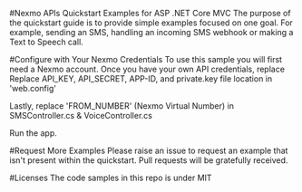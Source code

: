 #Nexmo APIs Quickstart Examples for ASP .NET Core MVC
The purpose of the quickstart guide is to provide simple examples focused on one goal. For example, sending an SMS, handling an incoming SMS webhook or making a Text to Speech call.

#Configure with Your Nexmo Credentials 
To use this sample you will first need a Nexmo account. Once you have your own API credentials, replace Replace API_KEY, API_SECRET, APP-ID, and private.key file location in 'web.config'

Lastly, replace 'FROM_NUMBER' (Nexmo Virtual Number) in SMSController.cs & VoiceController.cs

Run the app.

#Request More Examples
Please raise an issue to request an example that isn't present within the quickstart. Pull requests will be gratefully received.

#Licenses
The code samples in this repo is under MIT
